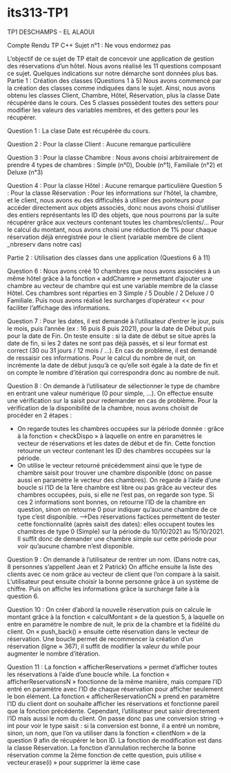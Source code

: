 # its313-TP1
TP1 DESCHAMPS - EL ALAOUI

Compte Rendu TP C++
Sujet n°1 : Ne vous endormez pas

L’objectif de ce sujet de TP était de concevoir une application de gestion des réservations d’un hôtel.
Nous avons réalisé les 11 questions composant ce sujet. Quelques indications sur notre démarche sont données plus bas.
Partie 1 : Création des classes (Questions 1 à 5)
Nous avons commencé par la création des classes comme indiquées dans le sujet. Ainsi, nous avons obtenu les classes Client, Chambre, Hôtel, Réservation, plus la classe Date récupérée dans le cours.
Ces 5 classes possèdent toutes des setters pour modifier les valeurs des variables membres, et des getters pour les récupérer.

Question 1 : La clase Date est récupérée du cours.

Question 2 : Pour la classe Client : Aucune remarque particulière

Question 3 : Pour la classe Chambre : Nous avons choisi arbitrairement de prendre 4 types de chambres : 
Simple (n°0), Double (n°1), Familiale (n°2) et Deluxe (n°3)

Question 4 : Pour la classe Hôtel : Aucune remarque particulière
Question 5 : Pour la classe Réservation : 
Pour les informations sur l’hôtel, la chambre, et le client, nous avons eu des difficultés à utiliser des pointeurs pour accéder directement aux objets associés, donc nous avons choisi d’utiliser des entiers représentants les ID des objets, que nous pourrons par la suite récupérer grâce aux vecteurs contenant toutes les chambres/clients/…
Pour le calcul du montant, nous avons choisi une réduction de 1% pour chaque réservation déjà enregistrée pour le client (variable membre de client _nbreserv dans notre cas)







Partie 2 : Utilisation des classes dans une application (Questions 6 à 11)

Question 6 : Nous avons créé 10 chambres que nous avons associées à un même hôtel grâce à la fonction « addChamre » permettant d’ajouter une chambre au vecteur de chambre qui est une variable membre de la classe Hôtel. Ces chambres sont réparties en 3 Simple / 5 Double / 2 Deluxe / 0 Familiale.
Puis nous avons réalisé les surcharges d’opérateur << pour faciliter l’affichage des informations.

Question 7 : Pour les dates, il est demandé à l’utilisateur d’entrer le jour, puis le mois, puis l’année (ex : 16 puis 8 puis 2021), pour la date de Début puis pour la date de Fin. On teste ensuite : si la date de début se situe après la date de fin, si les 2 dates ne sont pas déjà passés, et si leur format est correct (30 ou 31 jours / 12 mois / …). En cas de problème, il est demandé de ressaisir ces informations.
Pour le calcul du nombre de nuit, on incrémente la date de début jusqu’à ce qu’elle soit égale à la date de fin et on compte le nombre d’itération qui correspondra donc au nombre de nuit.

Question 8 : On demande à l’utilisateur de sélectionner le type de chambre en entrant une valeur numérique (0 pour simple, …). On effectue ensuite une vérification sur la saisit pour redemander en cas de problème.
Pour la vérification de la disponibilité de la chambre, nous avons choisit de procéder en 2 étapes :
- On regarde toutes les chambres occupées sur la période donnée : grâce à la fonction « checkDispo » à laquelle on entre en paramètres le vecteur de réservations et les dates de début et de fin. Cette fonction retourne un vecteur contenant les ID des chambres occupées sur la période.
- On utilise le vecteur retourné précédemment ainsi que le type de chambre saisit pour trouver une chambre disponible (donc on passe aussi en paramètre le vecteur des chambres). On regarde à l’aide d’une boucle si l’ID de la 1ère chambre est libre ou pas grâce au vecteur des chambres occupées, puis, si elle ne l’est pas, on regarde son type. Si ces 2 informations sont bonnes, on retourne l’ID de la chambre en question, sinon on retourne 0 pour indiquer qu’aucune chambre de ce type c’est disponible.
-->Des réservations factices permettent de tester cette fonctionnalité (après saisit des dates): elles occupent toutes les chambres de type 0 (Simple) sur la période du 10/10/2021 au 15/10/2021. Il suffit donc de demander une chambre simple sur cette période pour voir qu’aucune chambre n’est disponible.

Question 9 : On demande à l’utilisateur de rentrer un nom. (Dans notre cas, 8 personnes s’appellent Jean et 2 Patrick)
On affiche ensuite la liste des clients avec ce nom grâce au vecteur de client que l’on compare à la saisit. L’utilisateur peut ensuite choisir la bonne personne grâce à un système de chiffre.
Puis on affiche les informations grâce la surcharge faite à la question 6.

Question 10 : On créer d’abord la nouvelle réservation puis on calcule le montant grâce à la fonction « calculMontant » de la question 5, à laquelle on entre en paramètre le nombre de nuit, le prix de la chambre et la fidélité du client.
On « push_back() » ensuite cette réservation dans le vecteur de réservation.
Une boucle permet de recommencer la création d’un réservation (ligne ≈ 367), il suffit de modifier la valeur du while pour augmenter le nombre d’itération.

Question 11 : La fonction « afficherReservations » permet d’afficher toutes les réservations à l’aide d’une boucle while.
La fonction « afficherReservationsN » fonctionne de la même manière, mais compare l’ID entré en paramètre avec l’ID de chaque réservation pour afficher seulement le bon élément.
La fonction « afficherReservationCN » prend en paramètre l’ID du client dont on souhaite afficher les réservations et fonctionne pareil que la fonction précédente. Cependant, l’utilisateur peut saisir directement l’ID mais aussi le nom du client. On passe donc pas une conversion string -> int pour voir le type saisit : si la conversion est bonne, il a entré un nombre, sinon, un nom, que l’on va utiliser dans la fonction « clientNom » de la question 9 afin de récupérer le bon ID.
La fonction de modification est dans la classe Réservation.
La fonction d’annulation recherche la bonne réservation comme la 2ème fonction de cette question, puis utilise « vecteur.erase(i) » pour supprimer la ième case
